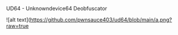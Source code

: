 UD64 - Unknowndevice64 Deobfuscator

![alt text](https://github.com/pwnsauce403/ud64/blob/main/a.png?raw=true
